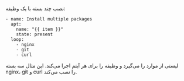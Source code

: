نصب چند بسته با یک وظیفه:

```
- name: Install multiple packages
  apt:
    name: "{{ item }}"
    state: present
  loop:
    - nginx
    - git
    - curl
```
لیستی از موارد را می‌گیرد و وظیفه را برای هر آیتم اجرا می‌کند.
این مثال سه بسته nginx، git و curl را نصب می‌کند.
